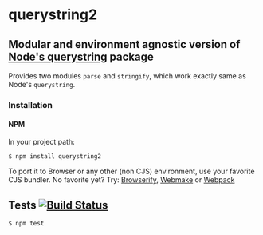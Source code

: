 # querystring2
## Modular and environment agnostic version of [Node's querystring](http://nodejs.org/api/querystring.html) package

Provides two modules `parse` and `stringify`, which work exactly same as Node's `querystring`.

### Installation
#### NPM

In your project path:

	$ npm install querystring2

To port it to Browser or any other (non CJS) environment, use your favorite CJS bundler. No favorite yet? Try: [Browserify](http://browserify.org/), [Webmake](https://github.com/medikoo/modules-webmake) or [Webpack](http://webpack.github.io/)

## Tests [![Build Status](https://travis-ci.org/medikoo/querystring2.png)](https://travis-ci.org/medikoo/querystring2)

	$ npm test

